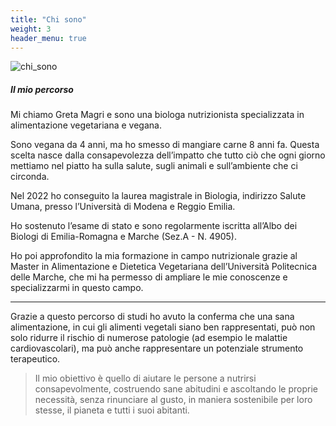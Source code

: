 ```yaml
---
title: "Chi sono"
weight: 3
header_menu: true
---
```


![chi_sono](images/profile_photo.jpeg)

##### Il mio percorso

Mi chiamo Greta Magri e sono una biologa nutrizionista specializzata in alimentazione vegetariana e vegana.


Sono vegana da 4 anni, ma ho smesso di mangiare carne 8 anni fa. Questa scelta nasce dalla consapevolezza
dell’impatto che tutto ciò che ogni giorno mettiamo nel piatto ha sulla salute, sugli animali e sull’ambiente che ci circonda.

Nel 2022 ho conseguito la laurea magistrale in Biologia, indirizzo Salute Umana, presso l’Università di Modena e Reggio Emilia.

Ho sostenuto l’esame di stato e sono regolarmente iscritta all’Albo dei Biologi di Emilia-Romagna e Marche (Sez.A - N. 4905).

Ho poi approfondito la mia formazione in campo nutrizionale grazie al Master in Alimentazione e Dietetica Vegetariana
dell’Università Politecnica delle Marche, che mi ha permesso di ampliare le mie conoscenze e specializzarmi in questo campo.

----

Grazie a questo percorso di studi ho avuto la conferma che una sana alimentazione, in cui gli alimenti vegetali siano ben rappresentati,
può non solo ridurre il rischio di numerose patologie (ad esempio le malattie cardiovascolari),
ma può anche rappresentare un potenziale strumento terapeutico.


> Il mio obiettivo è quello di aiutare le persone a nutrirsi consapevolmente, costruendo sane abitudini e ascoltando le proprie necessità,
senza rinunciare al gusto, in maniera sostenibile per loro stesse, il pianeta e tutti i suoi abitanti.
